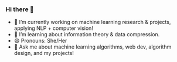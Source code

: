 ### Hi there 👋

- 🔭  I’m currently working on machine learning research & projects, applying NLP + computer vision!
- 🌱  I’m learning about information theory & data compression.
- 😄  Pronouns: She/Her
- 💬  Ask me about machine learning algorithms, web dev, algorithm design, and my projects!

<!--
**riybha216/riybha216** is a ✨ _special_ ✨ repository because its `README.md` (this file) appears on your GitHub profile.

Here are some ideas to get you started:

- 🔭 I’m currently working on machine learning research & projects, applying NLP + computer vision.
- 🌱 I’m currently learning information theory & data compression.
- 👯 I’m looking to collaborate on ...
- 🤔 I’m looking for help with ...
- 💬 Ask me about machine learning algorithms, web dev, algorithm design.
- 📫 How to reach me: ...
- 😄 Pronouns: She/Her
- ⚡ Fun fact: ...
-->
